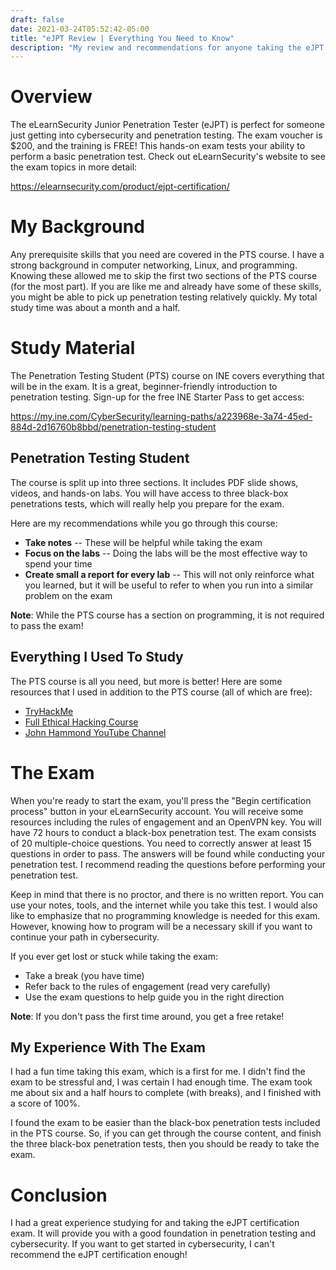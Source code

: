 ```yaml
---
draft: false
date: 2021-03-24T05:52:42-05:00
title: "eJPT Review | Everything You Need to Know"
description: "My review and recommendations for anyone taking the eJPT certification exam"
---
```

# Overview

The eLearnSecurity Junior Penetration Tester (eJPT) is perfect for someone just getting into
cybersecurity and penetration testing. The exam voucher is $200, and the training is FREE! This
hands-on exam tests your ability to perform a basic penetration test. Check out eLearnSecurity's
website to see the exam topics in more detail:

https://elearnsecurity.com/product/ejpt-certification/

# My Background

Any prerequisite skills that you need are covered in the PTS course. I have a strong background in
computer networking, Linux, and programming. Knowing these allowed me to skip the first two sections
of the PTS course (for the most part). If you are like me and already have some of these skills, you
might be able to pick up penetration testing relatively quickly. My total study time was about a
month and a half.

# Study Material

The Penetration Testing Student (PTS) course on INE covers everything that will be in the exam. It
is a great, beginner-friendly introduction to penetration testing. Sign-up for the free INE Starter
Pass to get access:

https://my.ine.com/CyberSecurity/learning-paths/a223968e-3a74-45ed-884d-2d16760b8bbd/penetration-testing-student

## Penetration Testing Student

The course is split up into three sections. It includes PDF slide shows, videos, and hands-on labs.
You will have access to three black-box penetrations tests, which will really help you prepare for
the exam.

Here are my recommendations while you go through this course:

* **Take notes** -- These will be helpful while taking the exam
* **Focus on the labs** -- Doing the labs will be the most effective way to spend your time
* **Create small a report for every lab** -- This will not only reinforce what you learned, but it
  will be useful to refer to when you run into a similar problem on the exam

**Note**: While the PTS course has a section on programming, it is not required to pass the exam!

## Everything I Used To Study

The PTS course is all you need, but more is better! Here are some resources that I used in addition
to the PTS course (all of which are free):

* [TryHackMe](https://tryhackme.com)
* [Full Ethical Hacking Course](https://www.youtube.com/watch?v=WnN6dbos5u8)
* [John Hammond YouTube Channel](https://www.youtube.com/c/JohnHammond010)

# The Exam

When you're ready to start the exam, you'll press the "Begin certification process" button in your
eLearnSecurity account. You will receive some resources including the rules of engagement and an
OpenVPN key. You will have 72 hours to conduct a black-box penetration test. The exam consists of 20
multiple-choice questions. You need to correctly answer at least 15 questions in order to pass. The
answers will be found while conducting your penetration test. I recommend reading the questions
before performing your penetration test.

Keep in mind that there is no proctor, and there is no written report. You can use your notes, tools,
and the internet while you take this test. I would also like to emphasize that no programming
knowledge is needed for this exam. However, knowing how to program will be a necessary skill if you
want to continue your path in cybersecurity.

If you ever get lost or stuck while taking the exam:

* Take a break (you have time)
* Refer back to the rules of engagement (read very carefully)
* Use the exam questions to help guide you in the right direction

**Note**: If you don't pass the first time around, you get a free retake!

## My Experience With The Exam

I had a fun time taking this exam, which is a first for me. I didn't find the exam to be stressful
and, I was certain I had enough time. The exam took me about six and a half hours to complete (with
breaks), and I finished with a score of 100%.

I found the exam to be easier than the black-box penetration tests included in the PTS course. So,
if you can get through the course content, and finish the three black-box penetration tests, then
you should be ready to take the exam.

# Conclusion

I had a great experience studying for and taking the eJPT certification exam. It will provide you
with a good foundation in penetration testing and cybersecurity. If you want to get started in
cybersecurity, I can't recommend the eJPT certification enough!
